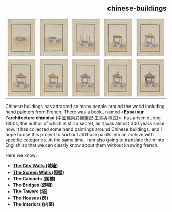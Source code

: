 <h2 align="right">chinese-buildings</h2>

<table>
    <tr>
        <td align="center"><img src="./src/29.jpg"/></td>
        <td align="center"><img src="./src/30.jpg"/></td>
        <td align="center"><img src="./src/31.jpg"/></td>
        <td align="center"><img src="./src/32.jpg"/></td>
        <td align="center"><img src="./src/33.jpg"/></td>
    </tr>
    <tr>
        <td align="center"><img src="./src/34.jpg"/></td>
        <td align="center"><img src="./src/35.jpg"/></td>
        <td align="center"><img src="./src/36.jpg"/></td>
        <td align="center"><img src="./src/37.jpg"/></td>
        <td align="center"><img src="./src/38.jpg"/></td>
    </tr>
</table>

Chinese buildings has attracted so many people around the world including hand painters from French. There was a book , named <**Essai sur l'architecture chinoise** (中國建築彩繪筆記·工具與樣式)>, has arisen during 1800s, the author of which is still a secret, as it was almost 300 years since now. It has collected some hand paintings around Chinese buildings, and I hope to use this project to sort out all those paints into an archive with specific categories. At the same time, I am also going to translate them into English so that we can clearly know about them without knowing french.

Here we know:

- [**The City Walls (城墻)**](./wall/wall.md)
- [**The Screen Walls (照壁)**](./screen_wall/screen_wall.md)
- **The Cabinets (閣樓)**
- **The Bridges (游橋)**
- **The Towers (塔)**
- **The Houses (房)**
- **The Interiors (内室)**
